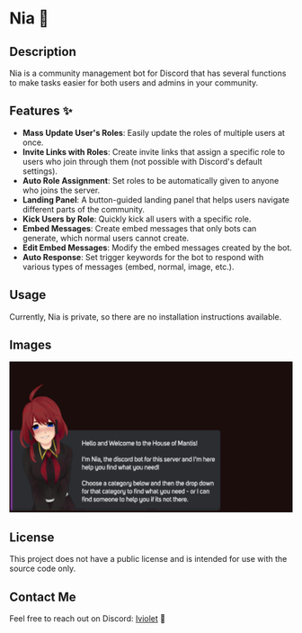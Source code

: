 # Nia 🤖

## Description
Nia is a community management bot for Discord that has several functions to make tasks easier for both users and admins in your community.

## Features ✨
- **Mass Update User's Roles**: Easily update the roles of multiple users at once.
- **Invite Links with Roles**: Create invite links that assign a specific role to users who join through them (not possible with Discord's default settings).
- **Auto Role Assignment**: Set roles to be automatically given to anyone who joins the server.
- **Landing Panel**: A button-guided landing panel that helps users navigate different parts of the community.
- **Kick Users by Role**: Quickly kick all users with a specific role.
- **Embed Messages**: Create embed messages that only bots can generate, which normal users cannot create.
- **Edit Embed Messages**: Modify the embed messages created by the bot.
- **Auto Response**: Set trigger keywords for the bot to respond with various types of messages (embed, normal, image, etc.).

## Usage
Currently, Nia is private, so there are no installation instructions available.

## Images
![Nia](https://github.com/Amir-DV/Nia/blob/main/Test.png)

## License
This project does not have a public license and is intended for use with the source code only.

## Contact Me
Feel free to reach out on Discord: [Iviolet](https://discordapp.com/users/856956452740792320) 💬
